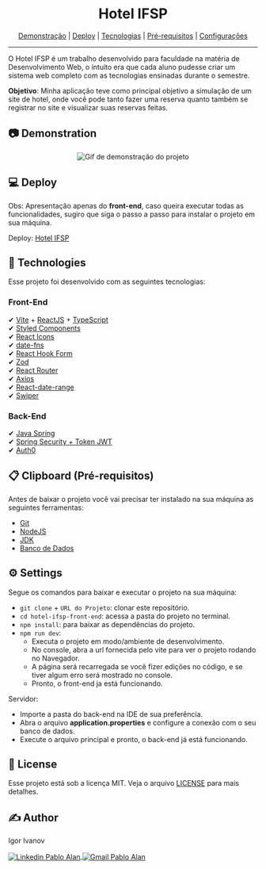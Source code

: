 <h1 align="center">
    Hotel IFSP
</h1>

<p align="center">
 <a href="#-demonstration">Demonstração</a> |
 <a href="#-deploy">Deploy</a> |
 <a href="#-technologies">Tecnologias</a> |
 <a href="#-clipboard-pré-requisitos">Pré-requisitos</a> |
 <a href="#-settings">Configurações</a>
</p>

---

O Hotel IFSP é um trabalho desenvolvido para faculdade na matéria de Desenvolvimento Web, o intuito era que cada aluno pudesse criar um sistema web completo com as tecnologias ensinadas durante o semestre. 

**Objetivo**: Minha aplicação teve como principal objetivo a simulação de um site de hotel, onde você pode tanto fazer uma reserva quanto também se registrar no site e visualizar suas reservas feitas.

## 📷 Demonstration
<p align="center">
    <img
        alt="Gif de demonstração do projeto" 
        title="Gif de demonstração do projeto" 
        src="./.github/hotel-ifsp-demonstration.gif" 
    />
</p>

## 💻 Deploy
Obs: Apresentação apenas do <b>front-end</b>, caso queira executar todas as funcionalidades, sugiro que siga o passo a passo para instalar o projeto em sua máquina.

Deploy: <a target="_blank" href="https://react-hotel-ifsp.vercel.app/">Hotel IFSP</a>

## 🚀 Technologies

Esse projeto foi desenvolvido com as seguintes tecnologias:

### Front-End
✔ [Vite](https://vitejs.dev/) + [ReactJS](https://reactjs.org/) + [TypeScript](https://www.typescriptlang.org/)
<br/>
✔ [Styled Components](https://styled-components.com/docs)
<br/>
✔ [React Icons](https://react-icons.github.io/react-icons/)
<br/>
✔ [date-fns](https://date-fns.org/docs/Getting-Started)
<br/>
✔ [React Hook Form](https://react-hook-form.com/)
<br/>
✔ [Zod](https://github.com/colinhacks/zod)
<br/>
✔ [React Router](https://reactrouter.com/en/v6.3.0/getting-started/overview)
<br/>
✔ [Axios](https://axios-http.com/ptbr/docs/intro)
<br/>
✔ [React-date-range](https://hypeserver.github.io/react-date-range/)
<br/>
✔ [Swiper](https://swiperjs.com/)
<br/>
### Back-End
✔ [Java Spring](https://start.spring.io/)
<br/>
✔ [Spring Security + Token JWT](https://spring.io/projects/spring-security)
<br/>
✔ [Auth0](https://auth0.com/)
<br/>

## 📋 Clipboard (Pré-requisitos)

Antes de baixar o projeto você vai precisar ter instalado na sua máquina as seguintes ferramentas:

* [Git](https://git-scm.com)
* [NodeJS](https://nodejs.org/en/)
* [JDK](https://www.oracle.com/br/java/technologies/downloads/)
* [Banco de Dados](https://www.mysql.com/)

## ⚙ Settings

Segue os comandos para baixar e executar o projeto na sua máquina:

* `git clone` + `URL do Projeto`: clonar este repositório.
* `cd hotel-ifsp-front-end`: acessa a pasta do projeto no terminal.
* `npm install`: para baixar as dependências do projeto.
* `npm run dev`: 
    - Executa o projeto em modo/ambiente de desenvolvimento.
    - No console, abra a url fornecida pelo vite para ver o projeto rodando no Navegador.
    - A página será recarregada se você fizer edições no código, e se tiver algum erro será mostrado no console.
    - Pronto, o front-end ja está funcionando.

Servidor:
- Importe a pasta do back-end na IDE de sua preferência. 
- Abra o arquivo <b>application.properties</b> e configure a conexão com o seu banco de dados.
- Execute o arquivo principal e pronto, o back-end já está funcionando.

## 📝 License

Esse projeto está sob a licença MIT. Veja o arquivo [LICENSE](LICENSE) para mais detalhes.

## ✍ Author

<p>Igor Ivanov</p> 
<p align="left">
    <a href="https://www.linkedin.com/in/igor-ivanov-592722232/" target="_blank">
        <img align="center" src="https://img.shields.io/badge/LinkedIn-%230077B5?style=for-the-badge&logo=linkedin&logoColor=white" alt="Linkedin Pablo Alan" />
    </a>
    <a href="mailto:igormivanovx@gmail.com" target="_blank">
        <img align="center" src="https://img.shields.io/badge/Gmail-FF0000?style=for-the-badge&logo=gmail&logoColor=white" alt="Gmail Pablo Alan" />
    </a>
</p>
